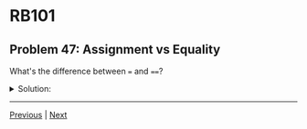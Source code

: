 # RB101
## Problem 47: Assignment vs Equality

What's the difference between `=` and `==`?

<details>
<summary>Solution:</summary>

`=` is the **assignment operator** - it assigns a value to a variable.

`==` is the **equality operator** - it compares two values and returns `true` or `false`.

Examples:
```ruby
# = (assignment)
x = 5        # Assigns 5 to x
name = "Bob" # Assigns "Bob" to name

# == (equality comparison)
x == 5       # => true (checks if x equals 5)
x == 10      # => false
name == "Bob"  # => true
```

**Assignment as an expression:**
```ruby
# Assignment returns the assigned value
x = (y = 10)  # y gets 10, then x gets 10
puts x  # => 10
puts y  # => 10
```

**Common mistakes:**
```ruby
# Wrong - using = in a conditional
if x = 5  # This assigns 5 to x, then checks if 5 is truthy (it is!)
  puts "This always runs!"
end

# Correct - using == in a conditional
if x == 5  # This checks if x equals 5
  puts "x is 5"
end
```

**Other comparison operators:**
```ruby
!=   # Not equal
<    # Less than
>    # Greater than
<=   # Less than or equal
>=   # Greater than or equal
===  # Case equality (used in case statements)
```

</details>

---

[Previous](046.md) | [Next](048.md)

